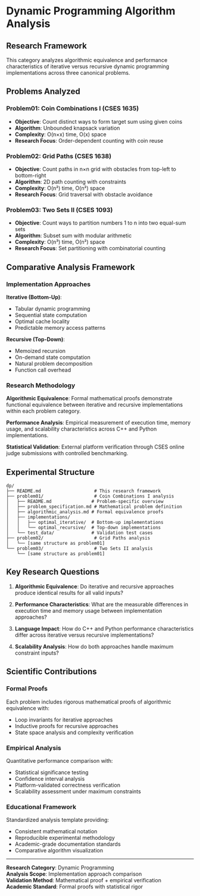 # Dynamic Programming Algorithm Analysis

## Research Framework

This category analyzes algorithmic equivalence and performance characteristics of iterative versus recursive dynamic programming implementations across three canonical problems.

## Problems Analyzed

### Problem01: Coin Combinations I (CSES 1635)
- **Objective**: Count distinct ways to form target sum using given coins
- **Algorithm**: Unbounded knapsack variation
- **Complexity**: O(n×x) time, O(x) space
- **Research Focus**: Order-dependent counting with coin reuse

### Problem02: Grid Paths (CSES 1638)
- **Objective**: Count paths in n×n grid with obstacles from top-left to bottom-right
- **Algorithm**: 2D path counting with constraints
- **Complexity**: O(n²) time, O(n²) space
- **Research Focus**: Grid traversal with obstacle avoidance

### Problem03: Two Sets II (CSES 1093)
- **Objective**: Count ways to partition numbers 1 to n into two equal-sum sets
- **Algorithm**: Subset sum with modular arithmetic
- **Complexity**: O(n³) time, O(n²) space
- **Research Focus**: Set partitioning with combinatorial counting

## Comparative Analysis Framework

### Implementation Approaches

**Iterative (Bottom-Up)**:
- Tabular dynamic programming
- Sequential state computation
- Optimal cache locality
- Predictable memory access patterns

**Recursive (Top-Down)**:
- Memoized recursion
- On-demand state computation
- Natural problem decomposition
- Function call overhead

### Research Methodology

**Algorithmic Equivalence**: Formal mathematical proofs demonstrate functional equivalence between iterative and recursive implementations within each problem category.

**Performance Analysis**: Empirical measurement of execution time, memory usage, and scalability characteristics across C++ and Python implementations.

**Statistical Validation**: External platform verification through CSES online judge submissions with controlled benchmarking.

## Experimental Structure

```
dp/
├── README.md                    # This research framework
├── problem01/                   # Coin Combinations I analysis
│   ├── README.md               # Problem-specific overview
│   ├── problem_specification.md # Mathematical problem definition
│   ├── algorithmic_analysis.md # Formal equivalence proofs
│   ├── implementations/
│   │   ├── optimal_iterative/  # Bottom-up implementations
│   │   └── optimal_recursive/  # Top-down implementations
│   └── test_data/              # Validation test cases
├── problem02/                   # Grid Paths analysis
│   └── [same structure as problem01]
└── problem03/                   # Two Sets II analysis
    └── [same structure as problem01]
```

## Key Research Questions

1. **Algorithmic Equivalence**: Do iterative and recursive approaches produce identical results for all valid inputs?

2. **Performance Characteristics**: What are the measurable differences in execution time and memory usage between implementation approaches?

3. **Language Impact**: How do C++ and Python performance characteristics differ across iterative versus recursive implementations?

4. **Scalability Analysis**: How do both approaches handle maximum constraint inputs?

## Scientific Contributions

### Formal Proofs
Each problem includes rigorous mathematical proofs of algorithmic equivalence with:
- Loop invariants for iterative approaches
- Inductive proofs for recursive approaches  
- State space analysis and complexity verification

### Empirical Analysis
Quantitative performance comparison with:
- Statistical significance testing
- Confidence interval analysis
- Platform-validated correctness verification
- Scalability assessment under maximum constraints

### Educational Framework
Standardized analysis template providing:
- Consistent mathematical notation
- Reproducible experimental methodology
- Academic-grade documentation standards
- Comparative algorithm visualization

---

**Research Category**: Dynamic Programming  
**Analysis Scope**: Implementation approach comparison  
**Validation Method**: Mathematical proof + empirical verification  
**Academic Standard**: Formal proofs with statistical rigor